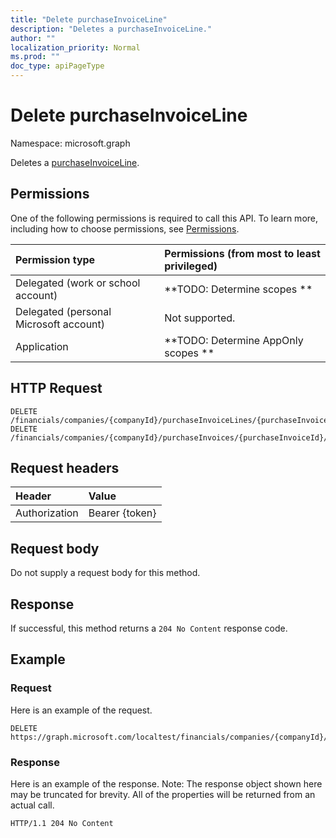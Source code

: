 ```yaml
---
title: "Delete purchaseInvoiceLine"
description: "Deletes a purchaseInvoiceLine."
author: ""
localization_priority: Normal
ms.prod: ""
doc_type: apiPageType
---
```


# Delete purchaseInvoiceLine

Namespace: microsoft.graph

Deletes a [purchaseInvoiceLine](../resources/purchaseinvoiceline.md).

## Permissions
One of the following permissions is required to call this API. To learn more, including how to choose permissions, see [Permissions](/concepts/permissions-reference.md).

|Permission type|Permissions (from most to least privileged)|
|:---|:---|
|Delegated (work or school account)|**TODO: Determine scopes **|
|Delegated (personal Microsoft account)|Not supported.|
|Application|**TODO: Determine AppOnly scopes **|

## HTTP Request
<!-- {
  "blockType": "ignored"
}
-->
``` http
DELETE /financials/companies/{companyId}/purchaseInvoiceLines/{purchaseInvoiceLineId}
DELETE /financials/companies/{companyId}/purchaseInvoices/{purchaseInvoiceId}/purchaseInvoiceLines/{purchaseInvoiceLineId}
```

## Request headers
|Header|Value|
|:---|:---|
|Authorization|Bearer {token}|

## Request body
Do not supply a request body for this method.

## Response
If successful, this method returns a `204 No Content` response code.

## Example

### Request
Here is an example of the request.
<!-- {
  "blockType": "request",
  "name": "delete_purchaseinvoiceline"
}
-->
``` http
DELETE https://graph.microsoft.com/localtest/financials/companies/{companyId}/purchaseInvoiceLines/{purchaseInvoiceLineId}
```

### Response
Here is an example of the response. Note: The response object shown here may be truncated for brevity. All of the properties will be returned from an actual call.
<!-- {
  "blockType": "response",
  "truncated": true
}
-->
``` http
HTTP/1.1 204 No Content
```

